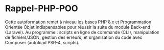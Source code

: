 # Rappel-PHP-POO
Cette autoformation remet à niveau les bases PHP 8.x et Programmation Orientée Objet indispensables pour réussir la suite du module Back-end (Laravel). Au programme : scripts en ligne de commande (CLI), manipulation de fichiers/JSON, gestion des erreurs, et organisation du code avec Composer (autoload PSR-4, scripts).
